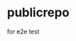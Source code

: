# publicrepo
for e2e test































































































































































































































































































































































































































































































































































































































































































































































































































































































































































































































































































































































































































































































































































































































































































































































































































































































































































































































































































































































































































































































































































































































































































































































































































































































































































































































































































































































































































































































































































































































































































































































































































































































































































































































































































































































































































































































































































































































































































































































































































































































































































































































































































